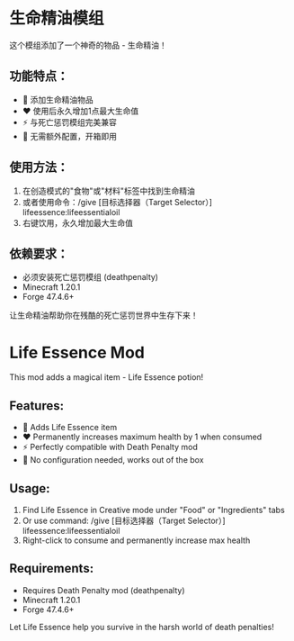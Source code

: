 # 生命精油模组

这个模组添加了一个神奇的物品 - 生命精油！

## 功能特点：
- 🧪 添加生命精油物品
- ❤️ 使用后永久增加1点最大生命值
- ⚡ 与死亡惩罚模组完美兼容
- 🔧 无需额外配置，开箱即用

## 使用方法：
1. 在创造模式的"食物"或"材料"标签中找到生命精油
2. 或者使用命令：/give [目标选择器（Target Selector）] lifeessence:lifeessentialoil
3. 右键饮用，永久增加最大生命值

## 依赖要求：
- 必须安装死亡惩罚模组 (deathpenalty)
- Minecraft 1.20.1
- Forge 47.4.6+

让生命精油帮助你在残酷的死亡惩罚世界中生存下来！

# Life Essence Mod

This mod adds a magical item - Life Essence potion!

## Features:
- 🧪 Adds Life Essence item
- ❤️ Permanently increases maximum health by 1 when consumed
- ⚡ Perfectly compatible with Death Penalty mod
- 🔧 No configuration needed, works out of the box

## Usage:
1. Find Life Essence in Creative mode under "Food" or "Ingredients" tabs
2. Or use command: /give [目标选择器（Target Selector）] lifeessence:lifeessentialoil
3. Right-click to consume and permanently increase max health

## Requirements:
- Requires Death Penalty mod (deathpenalty)
- Minecraft 1.20.1
- Forge 47.4.6+


Let Life Essence help you survive in the harsh world of death penalties!

